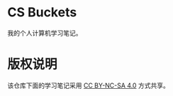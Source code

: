 # CS Buckets

我的个人计算机学习笔记。

# 版权说明

该仓库下面的学习笔记采用 [CC BY-NC-SA 4.0](https://creativecommons.org/licenses/by-nc-sa/4.0/deed.zh-Hans) 方式共享。
